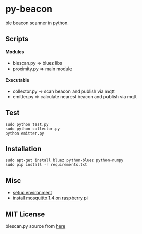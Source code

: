 # py-beacon
ble beacon scanner in python.

## Scripts

#### Modules
- blescan.py   => bluez libs
- proximity.py => main module

#### Executable
- collector.py => scan beacon and publish via mqtt 
- emitter.py   => calculate nearest beacon and publish via mqtt

## Test
    sudo python test.py
    sudo python collector.py
    python emitter.py

## Installation
	sudo apt-get install bluez python-bluez python-numpy
    sudo pip install -r requirements.txt

## Misc
- [setup environment](https://gist.github.com/taka-wang/29433180cc8affcde3b2)
- [install mosquitto 1.4 on raspberry pi](https://gist.github.com/taka-wang/1c47cde3e4c9c2d83156)

## MIT License
blescan.py source from [here](https://github.com/switchdoclabs/iBeacon-Scanner-.git)